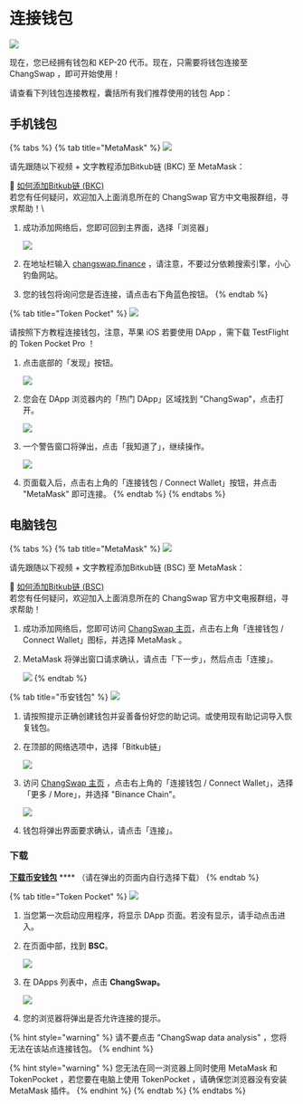 # 连接钱包

![](https://gblobscdn.gitbook.com/assets%2F-MHREX7DHcljbY5IkjgJ%2F-MbGTDNZ6xd3\_Q-qSEP5%2F-MbJq3Dbj4RfmZnUl8jY%2Fdocs%20masthead%20\(11\).png?alt=media\&token=6f27f693-700e-48a5-bf90-6fe6bb1e5b7a)

现在，您已经拥有钱包和 KEP-20 代币。现在，只需要将钱包连接至 ChangSwap ，即可开始使用！

请查看下列钱包连接教程，囊括所有我们推荐使用的钱包 App：

## 手机钱包 <a href="#smartphone-mobile" id="smartphone-mobile"></a>

{% tabs %}
{% tab title="MetaMask" %}
![](https://gblobscdn.gitbook.com/assets%2F-MHREX7DHcljbY5IkjgJ%2F-MaWbwvtRDRxirgNEPwC%2F-MaXDK47yFhEeM1ypg2f%2Fimage.png?alt=media\&token=0fd62a2b-6dec-4bac-ba84-ed3eaca63d08)

请先跟随以下视频 + 文字教程添加Bitkub链 (BKC) 至 MetaMask：

🎥 [如何添加Bitkub链 (BKC)](https://t.me/ChangSwap\_CN/143416)\
若您有任何疑问，欢迎加入上面消息所在的 ChangSwap 官方中文电报群组，寻求帮助！\\

1.  成功添加网络后，您即可回到主界面，选择「浏览器」

    ![](../.gitbook/assets/MBP3-2021.08.16-122242PM-CleanShot\_CleanShot.png)
2. 在地址栏输入 [changswap.finance](https://changswap.finance) ，请注意，不要过分依赖搜索引擎，小心钓鱼网站。
3. 您的钱包将询问您是否连接，请点击右下角蓝色按钮。
{% endtab %}

{% tab title="Token Pocket" %}
![](https://gblobscdn.gitbook.com/assets%2F-MHREX7DHcljbY5IkjgJ%2Fsync%2Fb9951be50d03d9ac5a49667dfa033fb55635011f.png?alt=media)

请按照下方教程连接钱包，注意，苹果 iOS 若要使用 DApp ，需下载 TestFlight 的 Token Pocket Pro ！

1.  点击底部的「发现」按钮。

    ![](../.gitbook/assets/MBP3-2021.08.16-124330PM-CleanShot\_CleanShot.png)
2.  您会在 DApp 浏览器内的「热门 DApp」区域找到 "ChangSwap"，点击打开。

    ![](../.gitbook/assets/MBP3-2021.08.16-124527PM-CleanShot\_CleanShot.png)
3.  一个警告窗口将弹出，点击「我知道了」，继续操作。

    ![](../.gitbook/assets/MBP3-2021.08.16-124631PM-CleanShot\_CleanShot.png)
4. 页面载入后，点击右上角的「连接钱包 / Connect Wallet」按钮，并点击 "MetaMask" 即可连接。
{% endtab %}
{% endtabs %}

## **电脑钱包**

{% tabs %}
{% tab title="MetaMask" %}
![](https://gblobscdn.gitbook.com/assets%2F-MHREX7DHcljbY5IkjgJ%2Fsync%2F1be522018fd3464faa261684c1fecb910630f2a0.png?alt=media)

请先跟随以下视频 + 文字教程添加Bitkub链 (BSC) 至 MetaMask：

🎥 [如何添加Bitkub链 (BSC)](https://t.me/ChangSwap\_CN/143416)\
若您有任何疑问，欢迎加入上面消息所在的 ChangSwap 官方中文电报群组，寻求帮助！

1. 成功添加网络后，您即可访问 [ChangSwap 主页](https://changswap.finance)，点击右上角「连接钱包 / Connect Wallet」图标，并选择 MetaMask 。
2.  MetaMask 将弹出窗口请求确认，请点击「下一步」，然后点击「连接」。

    ![](<../.gitbook/assets/MBP3-2021.08.16-092305PM-Chromium\_MetaMask Notification.png>)
{% endtab %}

{% tab title="币安钱包" %}
![](https://gblobscdn.gitbook.com/assets%2F-MHREX7DHcljbY5IkjgJ%2F-Maajz3RNBhCbi\_iel09%2F-MaarA5-6dcy2iDE5Iwx%2Fimage.png?alt=media\&token=15746c07-8908-49db-85ff-b17dcf3ad39c)

1. 请按照提示正确创建钱包并妥善备份好您的助记词。或使用现有助记词导入恢复钱包。
2.  在顶部的网络选项中，选择「Bitkub链」

    ![](../.gitbook/assets/MBP3-2021.08.16-093043PM-Chromium\_.png)
3.  访问 [ChangSwap 主页](https://changswap.finance) ，点击右上角的「连接钱包 / Connect Wallet」，选择「更多 / More」，并选择 "Binance Chain"。

    ![](../.gitbook/assets/MBP3-2021.08.16-093605PM-Chromium\_%E6%94%B6%E8%97%8F%E5%93%81%20%20ChangSwap%20-%20$22.285.png)
4. 钱包将弹出界面要求确认，请点击「连接」。

### 下载

[**下载币安钱包**](https://www.binance.org/en) \*\*\*\* （请在弹出的页面内自行选择下载）
{% endtab %}

{% tab title="Token Pocket" %}
![](https://gblobscdn.gitbook.com/assets%2F-MHREX7DHcljbY5IkjgJ%2Fsync%2Fb9951be50d03d9ac5a49667dfa033fb55635011f.png?alt=media)

1. 当您第一次启动应用程序，将显示 DApp 页面。若没有显示，请手动点击进入。
2.  在页面中部，找到 **BSC**。

    ![](<../.gitbook/assets/image (90).png>)
3.  在 DApps 列表中，点击 **ChangSwap。**

    ![](<../.gitbook/assets/image (92).png>)
4. 您的浏览器将弹出是否允许连接的提示。

{% hint style="warning" %}
请不要点击 "ChangSwap data analysis" ，您将无法在该站点连接钱包。
{% endhint %}

{% hint style="warning" %}
您无法在同一浏览器上同时使用 MetaMask 和 TokenPocket ，若您要在电脑上使用 TokenPocket ，请确保您浏览器没有安装 MetaMask 插件。
{% endhint %}
{% endtab %}
{% endtabs %}
